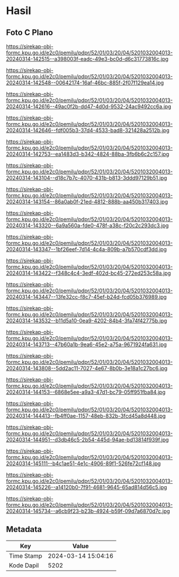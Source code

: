# Hasil

## Foto C Plano

https://sirekap-obj-formc.kpu.go.id/e2c0/pemilu/pdpr/52/01/03/20/04/5201032004013-20240314-142515--a398003f-eadc-49e3-bc0d-d6c31773816c.jpg

https://sirekap-obj-formc.kpu.go.id/e2c0/pemilu/pdpr/52/01/03/20/04/5201032004013-20240314-142548--00642174-16af-46bc-885f-2f07f129ea14.jpg

https://sirekap-obj-formc.kpu.go.id/e2c0/pemilu/pdpr/52/01/03/20/04/5201032004013-20240314-142616--49ac0f2b-dd47-4d0d-9532-24ac9492cc6a.jpg

https://sirekap-obj-formc.kpu.go.id/e2c0/pemilu/pdpr/52/01/03/20/04/5201032004013-20240314-142646--fdf005b3-37d4-4533-bad8-321428a2512b.jpg

https://sirekap-obj-formc.kpu.go.id/e2c0/pemilu/pdpr/52/01/03/20/04/5201032004013-20240314-142753--ea1483d3-b342-4824-88ba-3fb6b6c2c157.jpg

https://sirekap-obj-formc.kpu.go.id/e2c0/pemilu/pdpr/52/01/03/20/04/5201032004013-20240314-143104--d18c7b7c-4070-431b-b813-3ddd97129b51.jpg

https://sirekap-obj-formc.kpu.go.id/e2c0/pemilu/pdpr/52/01/03/20/04/5201032004013-20240314-143154--86a0ab0f-21ed-4812-888b-aa450b317403.jpg

https://sirekap-obj-formc.kpu.go.id/e2c0/pemilu/pdpr/52/01/03/20/04/5201032004013-20240314-143320--6a9a560a-fde0-478f-a38c-f20c2c293dc3.jpg

https://sirekap-obj-formc.kpu.go.id/e2c0/pemilu/pdpr/52/01/03/20/04/5201032004013-20240314-143347--1bf26eef-7d14-4c4a-809b-a7b570cdf3dd.jpg

https://sirekap-obj-formc.kpu.go.id/e2c0/pemilu/pdpr/52/01/03/20/04/5201032004013-20240314-143422--f348c4c4-3edf-402d-bc45-272ed253c58a.jpg

https://sirekap-obj-formc.kpu.go.id/e2c0/pemilu/pdpr/52/01/03/20/04/5201032004013-20240314-143447--13fe32cc-f8c7-45ef-b24d-fcd05b376989.jpg

https://sirekap-obj-formc.kpu.go.id/e2c0/pemilu/pdpr/52/01/03/20/04/5201032004013-20240314-143532--b11d5a10-0ea9-4202-84b4-3fa74f42775b.jpg

https://sirekap-obj-formc.kpu.go.id/e2c0/pemilu/pdpr/52/01/03/20/04/5201032004013-20240314-143713--47b60a1b-9ea6-45e2-a75a-9671924fa631.jpg

https://sirekap-obj-formc.kpu.go.id/e2c0/pemilu/pdpr/52/01/03/20/04/5201032004013-20240314-143808--5dd2ac11-7027-4e67-8b0b-3e18a1c27bc6.jpg

https://sirekap-obj-formc.kpu.go.id/e2c0/pemilu/pdpr/52/01/03/20/04/5201032004013-20240314-144153--6868e5ee-a9a3-47d1-bc79-05ff951fba84.jpg

https://sirekap-obj-formc.kpu.go.id/e2c0/pemilu/pdpr/52/01/03/20/04/5201032004013-20240314-144413--fb4ff0ae-1157-48eb-832b-3fcd45a8d448.jpg

https://sirekap-obj-formc.kpu.go.id/e2c0/pemilu/pdpr/52/01/03/20/04/5201032004013-20240314-144951--d3db46c5-2b54-445d-94ae-bd13814f939f.jpg

https://sirekap-obj-formc.kpu.go.id/e2c0/pemilu/pdpr/52/01/03/20/04/5201032004013-20240314-145111--b4c1ae51-4e1c-4906-89f1-526fe72cf148.jpg

https://sirekap-obj-formc.kpu.go.id/e2c0/pemilu/pdpr/52/01/03/20/04/5201032004013-20240314-145226--a14120b0-7f91-4681-9645-65ad814d56c5.jpg

https://sirekap-obj-formc.kpu.go.id/e2c0/pemilu/pdpr/52/01/03/20/04/5201032004013-20240314-145734--a6cb9f23-b23b-4924-b59f-09d7a6870d7c.jpg


## Metadata

| Key        | Value               |
| ---------- | ------------------- |
| Time Stamp | 2024-03-14 15:04:16 |
| Kode Dapil | 5202                |



